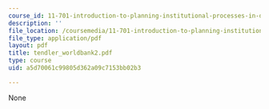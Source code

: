 ```yaml
---
course_id: 11-701-introduction-to-planning-institutional-processes-in-developing-countries-fall-2003
description: ''
file_location: /coursemedia/11-701-introduction-to-planning-institutional-processes-in-developing-countries-fall-2003/a5d70061c99805d362a09c7153bb02b3_tendler_worldbank2.pdf
file_type: application/pdf
layout: pdf
title: tendler_worldbank2.pdf
type: course
uid: a5d70061c99805d362a09c7153bb02b3

---
```

None